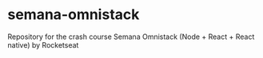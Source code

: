 # semana-omnistack
Repository for the crash course Semana Omnistack (Node + React + React native) by Rocketseat
